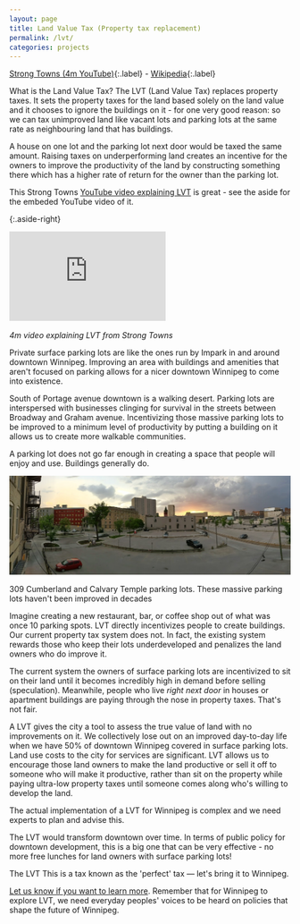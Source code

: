 ```yaml
---
layout: page
title: Land Value Tax (Property tax replacement)
permalink: /lvt/
categories: projects
---
```


[Strong Towns (4m YouTube)](https://www.youtube.com/watch?v=ok2uR3btMrE){:.label} - [Wikipedia](https://en.wikipedia.org/wiki/Land_value_tax){:.label}

What is the Land Value Tax? The LVT (Land Value Tax) replaces property taxes. It sets the property taxes for the land based solely on the land value and it chooses to ignore the buildings on it - for one very good reason: so we can tax unimproved land like vacant lots and parking lots at the same rate as neighbouring land that has buildings.

A house on one lot and the parking lot next door would be taxed the same amount. Raising taxes on underperforming land creates an incentive for the owners to improve the productivity of the land by constructing something there which has a higher rate of return for the owner than the parking lot.

This Strong Towns [YouTube video explaining LVT](https://www.youtube.com/watch?v=ok2uR3btMrE) is great - see the aside for the embeded YouTube video of it.

{:.aside-right}
<div style="max-width: 300px">
  <iframe width="280" height="160" src="https://www.youtube.com/embed/ok2uR3btMrE" frameborder="0" allow="accelerometer; autoplay; encrypted-media; gyroscope; picture-in-picture" allowfullscreen></iframe>
  <p>
    <em>4m video explaining LVT from Strong Towns</em>
  </p>
</div>

Private surface parking lots are like the ones run by Impark in and around downtown Winnipeg. Improving an area with buildings and amenities that aren't focused on parking allows for a nicer downtown Winnipeg to come into existence. 

South of Portage avenue downtown is a walking desert. Parking lots are interspersed with businesses clinging for survival in the streets between Broadway and Graham avenue. Incentivizing those massive parking lots to be improved to a minimum level of productivity by putting a building on it allows us to create more walkable communities.

A parking lot does not go far enough in creating a space that people will enjoy and use. Buildings generally do.

<div class="aside-left">
  <img src="/assets/images/374_donald_back_lots.jpg" alt="Surface parking lots behind 374 Donald St., Winnipeg">
  <p>309 Cumberland and Calvary Temple parking lots. These massive parking lots haven't been improved in decades</p>
</div>

Imagine creating a new restaurant, bar, or coffee shop out of what was once 10 parking spots. LVT directly incentivizes people to create buildings. Our current property tax system does not. In fact, the existing system rewards those who keep their lots underdeveloped and penalizes the land owners who do improve it.

The current system the owners of surface parking lots are incentivized to sit on their land until it becomes incredibly high in demand before selling (speculation). Meanwhile, people who live *right next door* in houses or apartment buildings are paying through the nose in property taxes. That's not fair.

A LVT gives the city a tool to assess the true value of land with no improvements on it. We collectively lose out on an improved day-to-day life when we have 50% of downtown Winnipeg covered in surface parking lots. Land use costs to the city for services are significant. LVT allows us to encourage those land owners to make the land productive or sell it off to someone who will make it productive, rather than sit on the property while paying ultra-low property taxes until someone comes along who's willing to develop the land.

The actual implementation of a LVT for Winnipeg is complex and we need experts to plan and advise this.

The LVT would transform downtown over time. In terms of public policy for downtown development, this is a big one that can be very effective - no more free lunches for land owners with surface parking lots!

The LVT This is a tax known as the 'perfect' tax &mdash; let's bring it to Winnipeg.

[Let us know if you want to learn more](/subscribe). Remember that for Winnipeg to explore LVT, we need everyday peoples' voices to be heard on policies that shape the future of Winnipeg.
